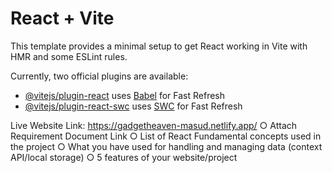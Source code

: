 # React + Vite

This template provides a minimal setup to get React working in Vite with HMR and some ESLint rules.

Currently, two official plugins are available:

- [@vitejs/plugin-react](https://github.com/vitejs/vite-plugin-react/blob/main/packages/plugin-react/README.md) uses [Babel](https://babeljs.io/) for Fast Refresh
- [@vitejs/plugin-react-swc](https://github.com/vitejs/vite-plugin-react-swc) uses [SWC](https://swc.rs/) for Fast Refresh


Live Website Link: https://gadgetheaven-masud.netlify.app/
○ Attach Requirement Document Link
○ List of React Fundamental concepts used in the project
○ What you have used for handling and managing data (context
API/local storage)
○ 5 features of your website/project

